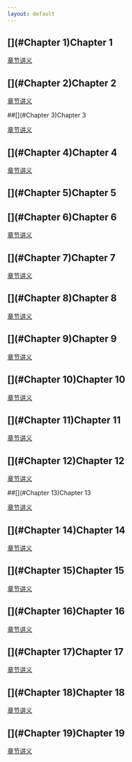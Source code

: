 ```yaml
---
layout: default
---
```


## [](#Chapter 1)Chapter 1



[章节讲义](nemo_part1_note)

## [](#Chapter 2)Chapter 2



[章节讲义](nemo_part2_note)

##[](#Chapter 3)Chapter 3



[章节讲义](nemo_part3_note)

## [](#Chapter 4)Chapter 4



[章节讲义](nemo_part4_note)

## [](#Chapter 5)Chapter 5 



## [](#Chapter 6)Chapter 6


[章节讲义](nemo_part6_note)

## [](#Chapter 7)Chapter 7

[章节讲义](nemo_part7_note)

## [](#Chapter 8)Chapter 8

[章节讲义](nemo_part8_note)

## [](#Chapter 9)Chapter 9

[章节讲义](nemo_part9_note)

## [](#Chapter 10)Chapter 10

[章节讲义](nemo_part10_note)

## [](#Chapter 11)Chapter 11



[章节讲义](nemo_part11_note)

## [](#Chapter 12)Chapter 12



[章节讲义](nemo_part12_note)

##[](#Chapter 13)Chapter 13



[章节讲义](nemo_part13_note)

## [](#Chapter 14)Chapter 14



[章节讲义](nemo_part14_note)

## [](#Chapter 15)Chapter 15 

[章节讲义](nemo_part15_note)

## [](#Chapter 16)Chapter 16


[章节讲义](nemo_part16_note)

## [](#Chapter 17)Chapter 17

[章节讲义](nemo_part17_note)

## [](#Chapter 18)Chapter 18

[章节讲义](nemo_part18_note)

## [](#Chapter 19)Chapter 19

[章节讲义](nemo_part19_note)




